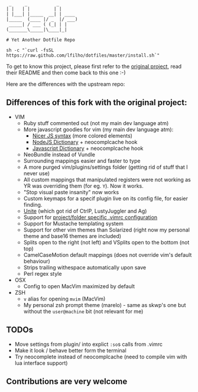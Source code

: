      _     _           _
    | |   | |         | |
    | |___| |_____  __| | ____
    |_____  (____ |/ _  |/ ___)
     _____| / ___ ( (_| | |
    (_______\_____|\____|_|

    # Yet Another Dotfile Repo

    sh -c "`curl -fsSL https://raw.github.com/lfilho/dotfiles/master/install.sh`"

To get to know this project, please first refer to the [original project](https://github.com/skwp/dotfiles), read their README and then come back to this one :-)

Here are the differences with the upstream repo:

## Differences of this fork with the original project:
  * VIM
    * Ruby stuff commented out (not my main dev language atm)
    * More javascript goodies for vim (my main dev language atm):
      * [Nicer JS syntax](http://github.com/jelera/vim-javascript-syntax) (more colored elements)
      * [NodeJS Dictionary](http://github.com/guileen/vim-node) + neocomplcache hook
      * [Javascript Dictionary](https://raw.github.com/cooldaemon/myhome/master/.vim/dict/javascript.dict) + neocomplcache hook
    * NeoBundle instead of Vundle
    * Surrounding mappings easier and faster to type
    * A more purged vim/plugins/settings folder (getting rid of stuff that I never use)
    * All custom mappings that manipulated registers were not working as YR was overriding them (for eg. `Y`). Now it works.
    * "Stop visual paste insanity" now works
    * Custom keymaps for a specif plugin live on its config file, for easier finding.
    * [Unite](https://github.com/Shougo/unite.vim) (which got rid of CtrlP, LustyJuggler and Ag)
    * Support for [project/folder specific .vimrc configuration](https://github.com/MarcWeber/vim-addon-local-vimrc)
    * Support for Mustache templating system
    * Support for other vim themes than Solarized (right now my personal theme and base16 themes are included)
    * Splits open to the right (not left) and VSplits open to the bottom (not top)
    * CamelCaseMotion default mappings (does not override vim's default behaviour)
    * Strips trailing withespace automatically upon save
    * Perl regex style
  * OSX
    * Config to open MacVim maximized by default
  * ZSH
    * `v` alias for opening `mvim` (MacVim)
    * My personal zsh prompt theme (marelo) - same as skwp's one but without the `user@machine` bit (not relevant for me)

## TODOs
  * Move settings from plugin/ into explict `:so`s calls from .vimrc
  * Make it look / behave better form the terminal
  * Try neocomplete instead of neocomplcache (need to compile vim with lua interface support)

## Contributions are very welcome
